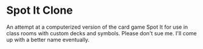 # Spot It Clone
An attempt at a computerized version of the card game Spot It for use in class rooms with custom decks and symbols.
Please don't sue me. I'll come up with a better name eventually.
